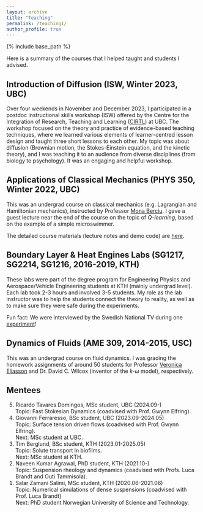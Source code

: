 ```yaml
---
layout: archive
title: "Teaching"
permalink: /teaching1/
author_profile: true
---
```


{% include base_path %}

Here is a summary of the courses that I helped taught and students I advised. 

## Introduction of Diffusion (ISW, Winter 2023, UBC)

Over four weekends in November and December 2023, I participated in a postdoc instructional skills workshop (ISW)
offered by the Centre for the Integration of Research, Teaching and Learning ([CIRTL](https://cirtl.ubc.ca/)) at UBC.
The workshop focused on the theory and practice of evidence-based teaching techniques,
where we learned various elements of learner-centred lesson design and taught three short lessons to each other.
My topic was about diffusion (Brownian motion, the Stokes-Einstein equation, and the kinetic theory),
and I was teaching it to an audience from diverse disciplines (from biology to psychology).
It was an engaging and helpful workshop.

## Applications of Classical Mechanics (PHYS 350, Winter 2022, UBC)

This was an undergrad course on classical mechanics (e.g. Lagrangian and Hamiltonian mechanics),
instructed by Professor [Mona Berciu](https://phas.ubc.ca/~berciu/).
I gave a guest lecture near the end of the course on the topic of
*Q-learning*, based on the example of a simple microswimmer.

The detailed course materials (lecture notes and demo code) are
[here](https://github.com/GeZhouyang/two-link-swimmer).

## Boundary Layer & Heat Engines Labs (SG1217, SG2214, SG1216, 2016-2019, KTH)

These labs were part of the degree program for Engineering Physics and
Aerospace/Vehicle Engineering students at KTH (mainly undergrad level).
Each lab took 2-3 hours and involved 3-5 students.
My role as the lab instructor was to help the students connect the theory to reality,
as well as to make sure they were safe during the experiments.

Fun fact: We were interviewed by the Swedish National TV during one
[experiment](/images/svt_kth_lab.png)!

## Dynamics of Fluids (AME 309, 2014-2015, USC)

This was an undergrad course on fluid dynamics.
I was grading the homework assignments of around 50 students
for Professor [Veronica Eliasson](http://eliasson.mines.edu/)
and Dr. David C. Wilcox (inventor of the _k-ω_ model), respectively.

## Mentees

<ol reversed>

<li>
Ricardo Tavares Domingos, MSc student, UBC (2024.09-)<br>
Topic: Fast Stokesian Dynamics (coadvised with Prof. Gwynn Elfring).
</li>

<li>
Giovanni Ferraresso, BSc student, UBC (2023.09-2024.05)<br>
Topic: Surface tension driven flows (coadvised with Prof. Gwynn Elfring).<br>
Next: MSc student at UBC.
</li>

<li>
Tim Berglund, BSc student, KTH (2023.01-2025.05)<br>
Topic: Solute transport in biofilms.<br>
Next: MSc student at KTH.
</li>

<li>
Naveen Kumar Agrawal, PhD student, KTH (2021.10-)<br>
Topic: Suspension rheology and dynamics (coadvised with Profs. Luca Brandt and Outi Tammisola).
</li>

<li>
Salar Zamani Salimi, MSc student, KTH (2020.06-2021.06)<br>
Topic: Numerical simulations of dense suspensions (coadvised with Prof. Luca Brandt)<br>
Next: PhD student Norwegian University of Science and Technology.
</li>

</ol>
